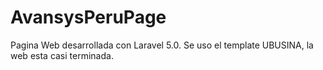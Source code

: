 # AvansysPeruPage

Pagina Web desarrollada con Laravel 5.0. Se uso el template UBUSINA, la web esta casi terminada.